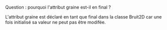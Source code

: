 Question : pourquoi l'attribut graine est-il en final ?


L'attribut graine est déclaré en tant que final dans la classe Bruit2D car une fois initialisé sa valeur ne peut pas être modifée.
